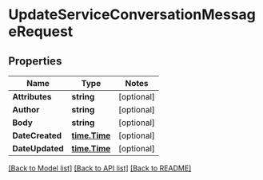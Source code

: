 # UpdateServiceConversationMessageRequest

## Properties
Name | Type | Notes
------------ | ------------- | -------------
**Attributes** | **string** | [optional] 
**Author** | **string** | [optional] 
**Body** | **string** | [optional] 
**DateCreated** | [**time.Time**](time.Time.md) | [optional] 
**DateUpdated** | [**time.Time**](time.Time.md) | [optional] 

[[Back to Model list]](../README.md#documentation-for-models) [[Back to API list]](../README.md#documentation-for-api-endpoints) [[Back to README]](../README.md)


